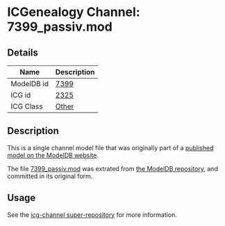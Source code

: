 # ICGenealogy Channel: 7399\_passiv.mod

## Details

Name | Description
---- | -----------
ModelDB id | [7399](http://senselab.med.yale.edu/ModelDB/ShowModel.cshtml?model=7399)
ICG id | [2325](http://icg.neurotheory.ox.ac.uk/channels/other/2325)
ICG Class | [Other](http://icg.neurotheory.ox.ac.uk/channels/other)

## Description

This is a single channel model file that was originally part of a [published model on the ModelDB website](http://senselab.med.yale.edu/mModelDB/ShowModel.cshtml?model=7399).

The file [7399\_passiv.mod](7399_passiv.mod) was extrated from [the ModelDB repository](http://senselab.med.yale.edu/ModelDB/ShowModel.cshtml?model=7399), and committed in its original form.

## Usage

See the [icg-channel super-repository](https://github.com/icgenealogy/icg-channels) for more information.